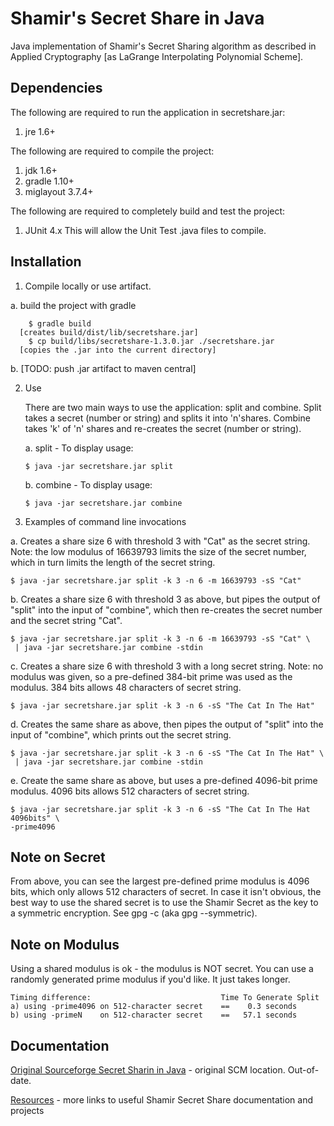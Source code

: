 Shamir's Secret Share in Java
==============================
Java implementation of Shamir's Secret Sharing algorithm 
as described in Applied Cryptography [as LaGrange Interpolating Polynomial Scheme].


Dependencies
-------------
The following are required to run the application in secretshare.jar:
 1. jre 1.6+
 

 The following are required to compile the project:
1.  jdk 1.6+
2.  gradle 1.10+
3.  miglayout 3.7.4+


 The following are required to completely build and test the project:
1.  JUnit 4.x
This will allow the Unit Test .java files to compile.
 
 
Installation
------
1. Compile locally or use artifact.

  a. build the project with gradle
```
    $ gradle build
  [creates build/dist/lib/secretshare.jar]
    $ cp build/libs/secretshare-1.3.0.jar ./secretshare.jar
  [copies the .jar into the current directory]
```
  b. [TODO: push .jar artifact to maven central]

2. Use

   There are two main ways to use the application: split and combine.
   Split takes a secret (number or string) and splits it into 'n'shares.
   Combine takes 'k' of 'n' shares and re-creates the secret (number or string).

   a. split  - To display usage:
   ```
   $ java -jar secretshare.jar split
   ```

   b. combine  - To display usage:
   ```
   $ java -jar secretshare.jar combine
   ```
    
3. Examples of command line invocations

  a. Creates a share size 6 with threshold 3 with "Cat" as the secret string.   Note: the low modulus of 16639793 limits the size of the secret number, which in turn limits the length of the secret string.
  ```
  $ java -jar secretshare.jar split -k 3 -n 6 -m 16639793 -sS "Cat"
  ```

  b. Creates a share size 6 with threshold 3 as above, but pipes the output of "split" into the input of "combine", which then re-creates the secret number and the secret string "Cat".
  ```
  $ java -jar secretshare.jar split -k 3 -n 6 -m 16639793 -sS "Cat" \
   | java -jar secretshare.jar combine -stdin
  ```

  c. Creates a share size 6 with threshold 3 with a long secret string.  Note: no modulus was given, so a pre-defined 384-bit prime was used as the modulus.  384 bits allows 48 characters of secret string.
  ```
  $ java -jar secretshare.jar split -k 3 -n 6 -sS "The Cat In The Hat"
  ```
  
  d.  Creates the same share as above, then pipes the output of "split" into the input of "combine", which prints out the secret string.
  ```
  $ java -jar secretshare.jar split -k 3 -n 6 -sS "The Cat In The Hat" \
   | java -jar secretshare.jar combine -stdin
  ```

  e.  Create the same share as above, but uses a pre-defined 4096-bit prime modulus.  4096 bits allows 512 characters of secret string.
  ```
  $ java -jar secretshare.jar split -k 3 -n 6 -sS "The Cat In The Hat 4096bits" \
  -prime4096
  ```



Note on Secret
-----
From above, you can see the largest pre-defined prime modulus is 4096 bits, which only allows 512 characters of secret.
In case it isn't obvious, the best way to use the shared secret is to use the Shamir Secret as the key to a symmetric encryption.
See gpg -c (aka gpg --symmetric).


Note on Modulus
-----
Using a shared modulus is ok - the modulus is NOT secret.
You can use a randomly generated prime modulus if you'd like.
It just takes longer.

```
Timing difference:                             Time To Generate Split
a) using -prime4096 on 512-character secret    ==    0.3 seconds
b) using -primeN    on 512-character secret    ==   57.1 seconds
```

Documentation
----
[Original Sourceforge Secret Sharin in Java] - original SCM location.  Out-of-date.

[Resources] - more links to useful Shamir Secret Share documentation and projects


[Original Sourceforge Secret Sharin in Java]:http://secretsharejava.sourceforge.net/
[Resources]:extrastuff/resources.md

